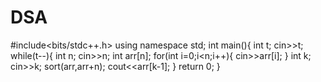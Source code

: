 # DSA
#include<bits/stdc++.h>
using namespace std;
int main(){
    int t;
    cin>>t;
    while(t--){
        int n;
        cin>>n;
        int arr[n];
        for(int i=0;i<n;i++){
            cin>>arr[i];
        }
        int k;
        cin>>k;
        sort(arr,arr+n);
        cout<<arr[k-1];
    }
    return 0;
}
